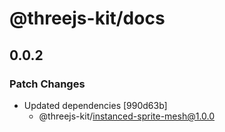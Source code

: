 # @threejs-kit/docs

## 0.0.2

### Patch Changes

- Updated dependencies [990d63b]
  - @threejs-kit/instanced-sprite-mesh@1.0.0
